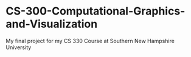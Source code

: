 # CS-300-Computational-Graphics-and-Visualization
My final project for my CS 330 Course at Southern New Hampshire University
